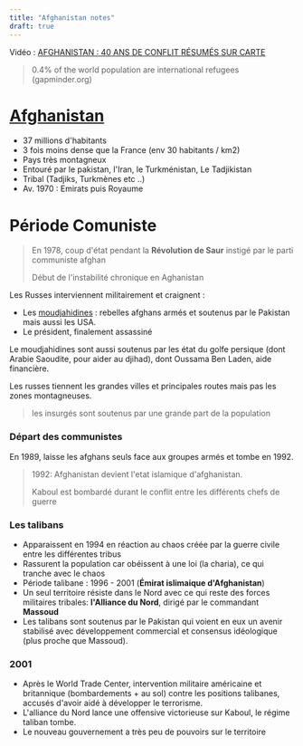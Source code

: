 ```yaml
---
title: "Afghanistan notes"
draft: true
---
```




Vidéo : [AFGHANISTAN : 40 ANS DE CONFLIT RÉSUMÉS SUR CARTE](https://www.youtube.com/watch?v=HQq3lAqYaC0&t=346s)

> 0.4% of the world population are international refugees (gapminder.org)

# [Afghanistan](https://fr.wikipedia.org/wiki/Afghanistan)

- 37 millions d'habitants
- 3 fois moins dense que la France (env 30 habitants / km2)
- Pays très montagneux
- Entouré par le pakistan, l'Iran, le Turkménistan, Le Tadjikistan
- Tribal (Tadjiks, Turkmènes etc ..)
- Av. 1970 : Emirats puis Royaume



# Période Comuniste

> En 1978, coup d'état pendant la **Révolution de Saur** instigé par le parti communiste afghan
>
> Début de l'instabilité chronique en Aghanistan

Les Russes interviennent militairement et craignent :

- Les  [moudjahidines](https://fr.wikipedia.org/wiki/Moudjahid) : rebelles afghans armés et soutenus par le Pakistan mais aussi les USA.
- Le président, finalement assassiné

Le moudjahidines sont aussi soutenus par les état du golfe persique (dont Arabie Saoudite, pour aider au djihad), dont Oussama Ben Laden, aide financière.

Les russes tiennent les grandes villes et principales routes mais pas les zones montagneuses.

> les insurgés sont soutenus par une grande part de la population

### Départ des communistes

En 1989, laisse les afghans seuls face aux groupes armés et tombe en 1992.

> 1992: Afghanistan devient l'etat islamique d'afghanistan.
>
> Kaboul est bombardé durant le conflit entre les différents chefs de guerre



### Les talibans

- Apparaissent en 1994 en réaction au chaos créée par la guerre civile entre les différentes tribus
- Rassurent la population car obéissent à une loi (la charia), ce qui tranche avec le chaos 
- Période talibane : 1996 - 2001 (**Émirat islimaique d'Afghanistan**)
- Un seul territoire résiste dans le Nord avec ce qui reste des forces militaires tribales: **l'Alliance du Nord**, dirigé par le commandant **Massoud**
- Les talibans sont soutenus par le Pakistan qui voient en eux un avenir stabilisé avec développement commercial et consensus idéologique (plus proche que Massoud).



### 2001

- Après le World Trade Center, intervention militaire américaine et britannique (bombardements + au sol) contre les positions talibanes, accusés d'avoir aidé à développer le terrorisme.
- L'alliance du Nord lance une offensive victorieuse sur Kaboul, le régime taliban tombe.
- Le nouveau gouvernement a très peu de pouvoirs sur le territoire